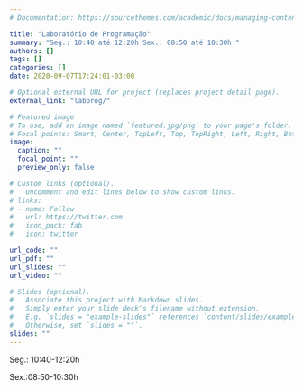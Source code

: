 ```yaml
---
# Documentation: https://sourcethemes.com/academic/docs/managing-content/

title: "Laboratório de Programação"
summary: "Seg.: 10:40 até 12:20h Sex.: 08:50 até 10:30h "
authors: []
tags: []
categories: []
date: 2020-09-07T17:24:01-03:00

# Optional external URL for project (replaces project detail page).
external_link: "labprog/"

# Featured image
# To use, add an image named `featured.jpg/png` to your page's folder.
# Focal points: Smart, Center, TopLeft, Top, TopRight, Left, Right, BottomLeft, Bottom, BottomRight.
image:
  caption: ""
  focal_point: ""
  preview_only: false

# Custom links (optional).
#   Uncomment and edit lines below to show custom links.
# links:
# - name: Follow
#   url: https://twitter.com
#   icon_pack: fab
#   icon: twitter

url_code: ""
url_pdf: ""
url_slides: ""
url_video: ""

# Slides (optional).
#   Associate this project with Markdown slides.
#   Simply enter your slide deck's filename without extension.
#   E.g. `slides = "example-slides"` references `content/slides/example-slides.md`.
#   Otherwise, set `slides = ""`.
slides: ""
---
```

Seg.: 10:40-12:20h

Sex.:08:50-10:30h